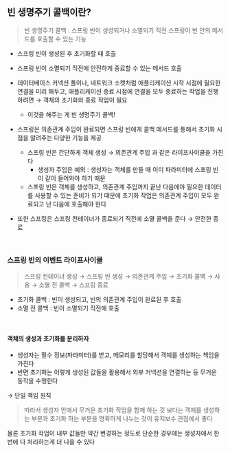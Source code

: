 ## 빈 생명주기 콜백이란?

> 빈 생명주기 콜백 : 스프링 빈이 생성되거나 소멸되기 직전 스프링이 빈 안의 메서드를 호출할 수 있는 기능

- 스프링 빈이 생성된 후 초기화할 때 호출
- 스프링 빈이 소멸되기 직전에 안전하게 종료할 수 있는 메서드 호출


- 데이터베이스 커넥션 풀이나, 네트워크 소켓처럼 애플리케이션 시작 시점에 필요한 연결을 미리 해두고, 애플리케이션 종료 시점에 연결을 모두 종료하는 작업을 진행하려면 → 객체의 초기화와 종료 작업이 필요
  - 이것을 해주는 게 빈 생명주기 콜백!


- 스프링은 의존관계 주입이 완료되면 스프링 빈에게 콜백 메서드를 통해서 초기화 시점을 알려주는 다양한 기능을 제공
  - 스프링 빈은 간단하게 객체 생성 → 의존관계 주입 과 같은 라이프사이클을 가진다
    - 생성자 주입은 예외 : 생성자는 객체를 만들 때 이미 파라미터에 스프링 빈이 같이 들어와야 하기 때문
  - 스프링 빈은 객체를 생성하고, 의존관계 주입까지 끝난 다음에야 필요한 데이터를 사용할 수 있는 준비가 되기 때문에 초기화 작업은 의존관계 주입이 모두 완료되고 난 다음에 호출해야 한다

- 또한 스프링은 스프링 컨테이너가 종료되기 직전에 소멸 콜백을 준다 → 안전한 종료

<br>

### 스프링 빈의 이벤트 라이프사이클

> 스프링 컨테이너 생성 → 스프링 빈 생성 → 의존관계 주입 → 초기화 콜백 → 사용 → 소멸 전 콜백 → 스프링 종료

- 초기화 콜백 : 빈이 생성되고, 빈의 의존관계 주입이 완료된 후 호출
- 소멸 전 콜백 : 빈이 소멸되기 직전에 호출

<br>

#### 객체의 생성과 초기화를 분리하자

- 생성자는 필수 정보(파라미터)를 받고, 메모리를 할당해서 객체를 생성하는 책임을 가진다
- 반면 초기화는 이렇게 생성된 값들을 활용해서 외부 커넥션을 연결하는 등 무거운 동작을 수행한다

→ 단일 책임 원칙

> 따라서 생성자 안에서 무거운 초기화 작업을 함께 하는 것 보다는 객체를 생성하는 부분과 초기화 하는 부분을 명확하게 나누는 것이 유지보수 관점에서 좋다

물론 초기화 작업이 내부 값들만 약간 변경하는 정도로 단순한 경우에는 생성자에서 한번에 다 처리하는게 더 나을 수 있다

